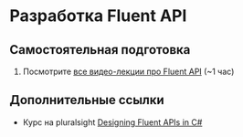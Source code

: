 # Разработка Fluent API

## Самостоятельная подготовка

1. Посмотрите [все видео-лекции про Fluent API](https://ulearn.azurewebsites.net/Course/cs2/Fluent_API_f317d52a-3a74-4138-98bf-565a5d593465) (~1 час)

## Дополнительные ссылки

* Курс на pluralsight [Designing Fluent APIs in C#](https://app.pluralsight.com/library/courses/designing-fluent-apis-c-sharp/table-of-contents)
